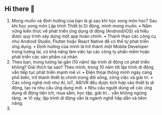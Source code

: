 ## Hi there 👋
1. Mong muốn và định hướng của bạn là gì sau khi học xong môn học?
Sau khi học xong môn Lập trình Thiết bị Di động, mình mong muốn:
•	Nắm vững kiến thức về phát triển ứng dụng di động (Android/iOS) và hiểu được quy trình xây dựng một app hoàn chỉnh.
•	Thành thạo các công cụ như Android Studio, Flutter hoặc React Native để có thể tự phát triển ứng dụng.
•	Định hướng của mình là trở thành một Mobile Developer trong tương lai, có khả năng làm việc tại các công ty phần mềm hoặc phát triển các sản phẩm cá nhân.
2. Theo bạn, trong tương lai gần (10 năm) lập trình di động có phát triển không? Giải thích tại sao?
Theo mình, trong 10 năm tới lập trình di động vẫn tiếp tục phát triển mạnh mẽ vì:
•	Điện thoại thông minh ngày càng phổ biến, trở thành thiết bị chính trong đời sống, công việc và giải trí.
•	Các công nghệ mới như AI, IoT, AR/VR đều được tích hợp vào thiết bị di động, tạo ra nhu cầu ứng dụng mới.
•	Nhu cầu người dùng về các ứng dụng di động tiện ích, mua sắm, học tập, giải trí… vẫn không ngừng tăng.
=> Vì vậy, lập trình di động vẫn là ngành nghề hấp dẫn và tiềm năng.
3.
